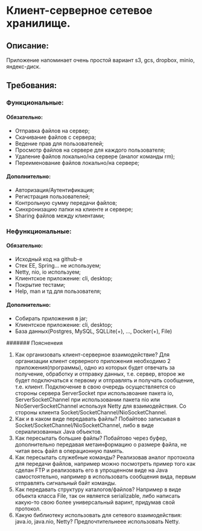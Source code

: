 # Клиент-серверное сетевое хранилище.

## Описание:

Приложение напоминает очень простой вариант s3, gcs, dropbox, minio, яндекс-диск.

## Требования:

### Функциональные:

#### Обязательно:

- Отправка файлов на сервер;
- Скачивание файлов с сервера;
- Ведение прав для пользователей;
- Просмотр файлов на сервере для каждого пользователя;
- Удаление файлов локально/на сервере (аналог команды rm);
- Переименование файлов локально/на сервере;

#### Дополнительно:

- Авторизация/Аутентификация;
- Регистрация пользователей;
- Контрольную сумму передачи файлов;
- Синхронизацию папки на клиенте и сервере;
- Sharing файлов между клиентами;

### Нефункциональные:

#### Обязательно:

- Исходный код на github-е
- Стек EE, Spring... не используем;
- Netty, nio, io используем;
- Клиентское приложение: cli, desktop;
- Покрытие тестами;
- Help, man и тд для пользователя;

#### Дополнительно:

- Собирать приложения в jar;
- Клиентское приложение: cli, desktop;
- База данных(Postgres, MySQL, SQLLite(+), ..., Docker(+), File)


####### Поясненеия

1. Как организовать клиент-серверное взаимодействие?
    Для организации клиент серверного приложения необходимо 2 приложения(программы), одно из 
    которых будет отвечать за получение, обработку и отправку данных, т.е. сервер, второе же 
    будет подключаться к первому и отправлять и получать сообщение, т.е. клиент. 
    Подключение в свою очередь осуществляется со стороны сервера ServerSoсket при использвоание 
    пакета io, ServerSocketChannel при использовании пакета nio или NioServerSocketChannel 
    используя Netty для взаимодействия. Cо стороны клиента Socket/SocketChannel/NioSocketChannel.
2. Как и в каком виде передавать файлы?
    Побайтово записывая в Socket/SocketChannel/NioSocketChannel, либо в виде сериализованных 
    Java объектов.
3. Как пересылать большие файлы?
    Побайтово через буфер, дополнительно передавая метаинформацию о размере файла, не читая 
    весь файл в операционную память.
4. Как пересылать служебные команды?
    Реализовав аналог протокола для передачи файлов, например можно посмотреть пример того как 
    сделан FTP и реализовать его в упрощенном виде на Java самостоятельно, например в использовать 
    сообщения вида, первым отправлять сигнальный байт команды.
5. Как передавать структуру каталогов/файлов?
    Например в виде объекта класса File, так он является serializable, либо написать какую-то свою 
    более универсальный варинт, придумав свой протокол.
6. Какую библиотеку использовать для сетевого взаимодействия: java.io, java.nio, Netty?
     Предпочтительнеее использовать Netty.

